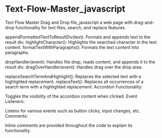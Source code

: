 # Text-Flow-Master_javascript
Text Flow Master Drag and Drop file_javascript
 a web page with drag-and-drop functionality for text files, search, and replace features.
 
 appendFormattedTextToResultDiv(text): Formats and appends text to the result div.
highlightCharacter(): Highlights the searched character in the text content.
formatTextWithParagraphs(): Formats the text content into paragraphs.

dropHandler(event): Handles file drop, reads content, and appends it to the result div.
dragOverHandler(event): Handles drag over the drop area.

replaceSearchTermAndHighlight(): Replaces the selected text with a highlighted replacement.
replaceText(): Replaces all occurrences of a search term with a highlighted replacement.
Accordion Functionality:

Toggles the visibility of the accordion content when clicked.
Event Listeners:

Listens for various events such as button clicks, input changes, etc.
Comments:

Inline comments are provided throughout the code to explain its functionality.
